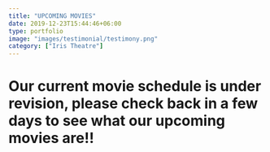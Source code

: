 ```yaml
---
title: "UPCOMING MOVIES"
date: 2019-12-23T15:44:46+06:00
type: portfolio
image: "images/testimonial/testimony.png"
category: ["Iris Theatre"]
---
```


# Our current movie schedule is under revision, please check back in a few days to see what our upcoming movies are!!
